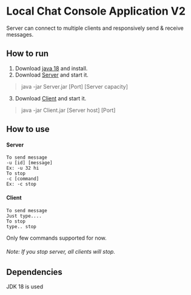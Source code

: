 # Local Chat Console Application V2
Server can connect to multiple clients and responsively send & receive messages.
## How to run
1. Download [java 18](https://www.oracle.com/java/technologies/downloads/) and install.
2. Download [Server](https://github.com/cybercryptic/LocalChatConsoleApplication/releases/download/Stable/Server.jar) and start it.
> java -jar Server.jar [Port] [Server capacity]
3. Download [Client](https://github.com/cybercryptic/LocalChatConsoleApplication/releases/download/Stable/Client.jar) and start it.
> java -jar Client.jar [Server host] [Port]
## How to use
#### Server
```
To send message
-u [id] [message]
Ex: -u 32 hi
To stop
-c [command]
Ex: -c stop
```
#### Client
```
To send message
Just type....
To stop
type.. stop
```
Only few commands supported for now.
###### Note: If you stop server, all clients will stop.
## Dependencies
JDK 18 is used
